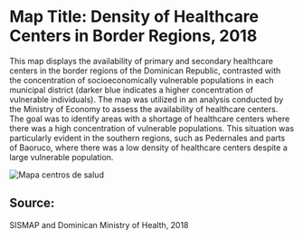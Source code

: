 # Map Title: Density of Healthcare Centers in Border Regions, 2018

This map displays the availability of primary and secondary healthcare centers in the border regions of the Dominican Republic, contrasted with the concentration of socioeconomically vulnerable populations in each municipal district (darker blue indicates a higher concentration of vulnerable individuals).
The map was utilized in an analysis conducted by the Ministry of Economy to assess the availability of healthcare centers. The goal was to identify areas with a shortage of healthcare centers where there was a high concentration of vulnerable populations. This situation was particularly evident in the southern regions, such as Pedernales and parts of Baoruco, where there was a low density of healthcare centers despite a large vulnerable population.


![Mapa centros de salud](https://github.com/user-attachments/assets/0fef5bdc-68f5-4f5a-bdba-0f916d187c8e)




## Source: 
SISMAP and Dominican Ministry of Health, 2018
